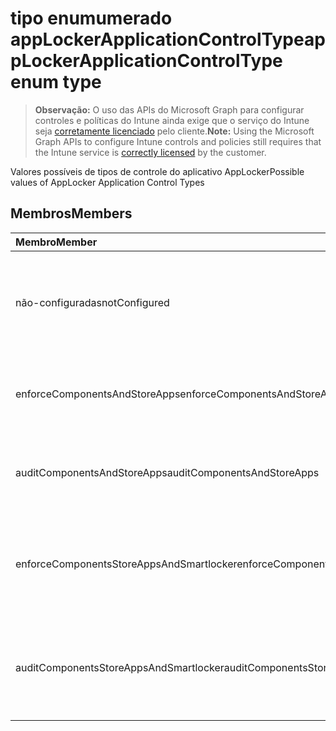 # <a name="applockerapplicationcontroltype-enum-type"></a><span data-ttu-id="7dafd-101">tipo enumumerado appLockerApplicationControlType</span><span class="sxs-lookup"><span data-stu-id="7dafd-101">appLockerApplicationControlType enum type</span></span>

> <span data-ttu-id="7dafd-102">**Observação:** O uso das APIs do Microsoft Graph para configurar controles e políticas do Intune ainda exige que o serviço do Intune seja [corretamente licenciado](https://go.microsoft.com/fwlink/?linkid=839381) pelo cliente.</span><span class="sxs-lookup"><span data-stu-id="7dafd-102">**Note:** Using the Microsoft Graph APIs to configure Intune controls and policies still requires that the Intune service is [correctly licensed](https://go.microsoft.com/fwlink/?linkid=839381) by the customer.</span></span>

<span data-ttu-id="7dafd-103">Valores possíveis de tipos de controle do aplicativo AppLocker</span><span class="sxs-lookup"><span data-stu-id="7dafd-103">Possible values of AppLocker Application Control Types</span></span>
## <a name="members"></a><span data-ttu-id="7dafd-104">Membros</span><span class="sxs-lookup"><span data-stu-id="7dafd-104">Members</span></span>
|<span data-ttu-id="7dafd-105">Membro</span><span class="sxs-lookup"><span data-stu-id="7dafd-105">Member</span></span>|<span data-ttu-id="7dafd-106">Valor</span><span class="sxs-lookup"><span data-stu-id="7dafd-106">Value</span></span>|<span data-ttu-id="7dafd-107">Descrição</span><span class="sxs-lookup"><span data-stu-id="7dafd-107">Description</span></span>|
|:---|:---|:---|
|<span data-ttu-id="7dafd-108">não-configuradas</span><span class="sxs-lookup"><span data-stu-id="7dafd-108">notConfigured</span></span>|<span data-ttu-id="7dafd-109">0</span><span class="sxs-lookup"><span data-stu-id="7dafd-109">0%</span></span>|<span data-ttu-id="7dafd-110">Valor padrão de dispositivo, nenhum tipo de controle do aplicativo selecionado.</span><span class="sxs-lookup"><span data-stu-id="7dafd-110">Device default value, no Application Control type selected.</span></span>|
|<span data-ttu-id="7dafd-111">enforceComponentsAndStoreApps</span><span class="sxs-lookup"><span data-stu-id="7dafd-111">enforceComponentsAndStoreApps</span></span>|<span data-ttu-id="7dafd-112">1</span><span class="sxs-lookup"><span data-stu-id="7dafd-112">$1</span></span>|<span data-ttu-id="7dafd-113">Impor componente do Windows e aplicativos de armazenamento.</span><span class="sxs-lookup"><span data-stu-id="7dafd-113">Enforce Windows component and store apps.</span></span>|
|<span data-ttu-id="7dafd-114">auditComponentsAndStoreApps</span><span class="sxs-lookup"><span data-stu-id="7dafd-114">auditComponentsAndStoreApps</span></span>|<span data-ttu-id="7dafd-115">2</span><span class="sxs-lookup"><span data-stu-id="7dafd-115">-2</span></span>|<span data-ttu-id="7dafd-116">Auditar componente do Windows e aplicativos de armazenamento.</span><span class="sxs-lookup"><span data-stu-id="7dafd-116">Audit Windows component and store apps.</span></span>|
|<span data-ttu-id="7dafd-117">enforceComponentsStoreAppsAndSmartlocker</span><span class="sxs-lookup"><span data-stu-id="7dafd-117">enforceComponentsStoreAppsAndSmartlocker</span></span>|<span data-ttu-id="7dafd-118">3</span><span class="sxs-lookup"><span data-stu-id="7dafd-118">-3</span></span>|<span data-ttu-id="7dafd-119">Impor componentes do Windows, aplicativos de armazenamento e bloqueador inteligente.</span><span class="sxs-lookup"><span data-stu-id="7dafd-119">Enforce Windows components, store apps and smart locker.</span></span>|
|<span data-ttu-id="7dafd-120">auditComponentsStoreAppsAndSmartlocker</span><span class="sxs-lookup"><span data-stu-id="7dafd-120">auditComponentsStoreAppsAndSmartlocker</span></span>|<span data-ttu-id="7dafd-121">4</span><span class="sxs-lookup"><span data-stu-id="7dafd-121">-4</span></span>|<span data-ttu-id="7dafd-122">Auditar componentes do Windows, aplicativos de armazenamento e bloqueador inteligente.</span><span class="sxs-lookup"><span data-stu-id="7dafd-122">Audit Windows components, store apps and smart locker.</span></span>|



